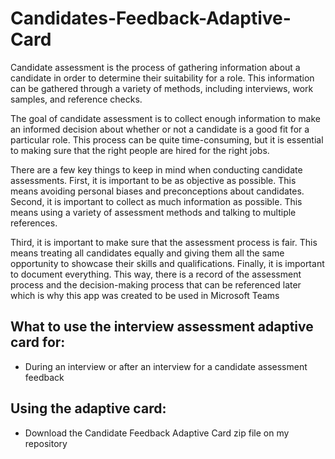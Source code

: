 # Candidates-Feedback-Adaptive-Card

Candidate assessment is the process of gathering information about a candidate in order to determine their suitability for a role. This information can be gathered through a variety of methods, including interviews, work samples, and reference checks.

The goal of candidate assessment is to collect enough information to make an informed decision about whether or not a candidate is a good fit for a particular role. This process can be quite time-consuming, but it is essential to making sure that the right people are hired for the right jobs.

There are a few key things to keep in mind when conducting candidate assessments. First, it is important to be as objective as possible. This means avoiding personal biases and preconceptions about candidates. Second, it is important to collect as much information as possible. This means using a variety of assessment methods and talking to multiple references.

Third, it is important to make sure that the assessment process is fair. This means treating all candidates equally and giving them all the same opportunity to showcase their skills and qualifications. Finally, it is important to document everything. This way, there is a record of the assessment process and the decision-making process that can be referenced later which is why this app was created to be used in Microsoft Teams

## What to use the interview assessment adaptive card for:
* During an interview or after an interview for a candidate assessment feedback

## Using the adaptive card:
* Download the Candidate Feedback Adaptive Card zip file on my repository



